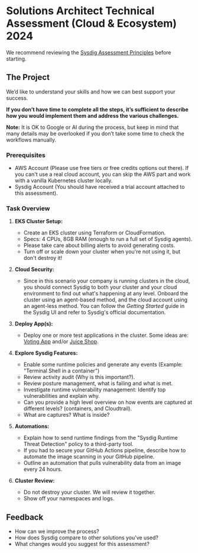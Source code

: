 # Solutions Architect Technical Assessment (Cloud & Ecosystem) 2024

We recommend reviewing the [Sysdig Assessment Principles](https://github.com/sysdiglabs/TechAssessments) before starting.

## The Project

We’d like to understand your skills and how we can best support your success. 

**If you don’t have time to complete all the steps, it’s sufficient to describe how you would implement them and address the various challenges.**

**Note:** It is OK to Google or AI during the process, but keep in mind that many details may be overlooked if you don’t take some time to check the workflows manually.

### Prerequisites

* AWS Account (Please use free tiers or free credits options out there). If you can't use a real cloud account, you can skip the AWS part and work with a vanilla Kubernetes cluster locally.
* Sysdig Account (You should have received a trial account attached to this assessment). 

### Task Overview

1. **EKS Cluster Setup:** 
   - Create an EKS cluster using Terraform or CloudFormation.
   - Specs: 4 CPUs, 8GB RAM (enough to run a full set of Sysdig agents).
   - Please take care about billing alerts to avoid generating costs.
   - Turn off or scale down your cluster when you're not using it, but don't destroy it!

2. **Cloud Security:**
   - Since in this scenario your company is running clusters in the cloud, you should connect Sysdig to both your cluster and your cloud environment to find out what's happening at any level. Onboard the cluster using an agent-based method, and the cloud account using an agent-less method. You can follow the *Getting Started* guide in the Sysdig UI and refer to Sysdig's official documentation.

3. **Deploy App(s):**
   - Deploy one or more test applications in the cluster. Some ideas are: [Voting App](https://github.com/dockersamples/example-voting-app) and/or [Juice Shop](https://github.com/juice-shop/juice-shop).  

4. **Explore Sysdig Features:**
   - Enable some runtime policies and generate any events (Example: "Terminal Shell in a container")
   - Review activity audit (Why is this important?).
   - Review posture management, what is failing and what is met.
   - Investigate runtime vulnerability management: Identify top vulnerabilities and explain why.
   - Can you provide a high level overview on how events are captured at different levels? (containers, and Cloudtrail).
   - What are captures? What is inside?

5. **Automations:**
   - Explain how to send runtime findings from the "Sysdig Runtime Threat Detection" policy to a third-party tool.
   - If you had to secure your GitHub Actions pipeline, describe how to automate the image scanning in your GitHub pipeline.
   - Outline an automation that pulls vulnerability data from an image every 24 hours.

6. **Cluster Review:**
   - Do not destroy your cluster. We will review it together.
   - Show off your namespaces and logs.

## Feedback
- How can we improve the process?
- How does Sysdig compare to other solutions you’ve used?
- What changes would you suggest for this assessment?
